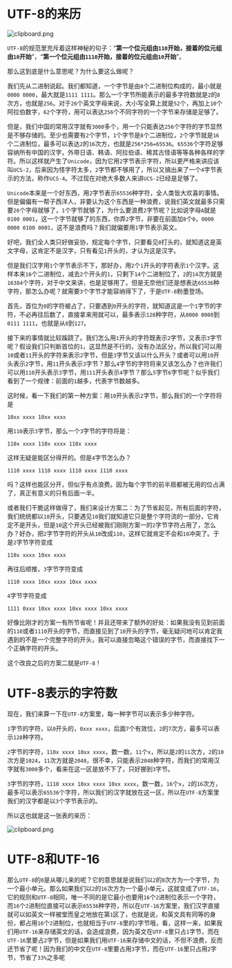 # UTF-8的来历

![clipboard.png](https://segmentfault.com/img/bV1pKO?w=2056&h=485)

`UTF-8`的规范里充斥着这样神秘的句子：“**第一个位元组由`110`开始，接着的位元组由`10`开始**”，“**第一个位元组由`1110`开始，接着的位元组由`10`开始**”。

那么这到底是什么意思呢？为什么要这么做呢？

我们先从二进制说起。我们都知道，一个字节是由`8`个二进制位构成的，最小就是`0000 0000`，最大就是`1111 1111`。那么一个字节所能表示的最多字符数就是`2`的`8`次方，也就是`256`。对于`26`个英文字母来说，大小写全算上就是`52`个，再加上`10`个阿拉伯数字，`62`个字符，用可以表达`256`个不同字符的一个字节来存储是足够了。

但是，我们中国的常用汉字就有`3000`多个，用一个只能表达`256`个字符的字节显然是不够存储的。至少也需要有`2`个字节，`1`个字节是`8`个二进制位，`2`个字节就是`16`个二进制位，最多可以表达`2`的`16`次方，也就是`256*256=65536`。`65536`个字符足够容纳所有中国的汉字，外带日语、韩语、阿拉伯语、稀其古怪语等等各种各样的字符。所以这样就产生了`Unicode`，因为它用`2`字节表示字符，所以更严格来讲应该叫`UCS-2`，后来因为怪字符太多，`2`字节都不够用了，所以又搞出来了一个`4`字节表示的方法，称作`UCS-4`。不过现在对绝大多数人来讲`UCS-2`已经是足够了。

`Unicode`本来是一个好东西，用`2`字节表示`65536`种字符，全人类皆大欢喜的事情。但是偏偏有一帮子西洋人，非要认为这个东西是一种浪费，说我们英文就最多只需要`26`个字母就够了，`1`个字节就够了，为什么要浪费`2`字节呢？比如说字母`A`就是`0100 0001`，这一个字节就够了的东西，你弄`2`字节，非要在前面加`8`个`0`，`0000 0000 0100 0001`，这不是浪费吗？我们就偏要用`1`字节表示英文。

好吧，我们全人类只好做妥协，规定每个字节，只要看见`0`打头的，就知道这是英文字母，这肯定不是汉字，只有看见`1`开头的，才认为这是汉字。

但是我们汉字用`1`个字节表示不下，那好办，用`2`个`1`开头的字符表示`1`个汉字。这样本来`16`个二进制位，减去`2`个开头的`1`，只剩下`14`个二进制位了，`2`的`14`次方就是`16384`个字符，对于中文来讲，也是足够用了。但是无奈他们还是想表达`65536`种字符，那怎么办呢？就需要`3`个字节才能容纳得下了，于是`UTF-8`粉墨登场。

首先，首位为`0`的字符被占了，只要遇到`0`开头的字符，就知道这是一个`1`字节的字符，不必再往后数了，直接拿来用就可以，最多表示`128`种字符，从`0000 0000`到`0111 1111`，也就是从`0`到`127`。

接下来的事情就比较蹊跷了。我们怎么用`1`开头的字符既表示`2`字节，又表示`3`字节呢？假设我们只判断首位的`1`，这显然是不行的，没有办法区分，所以我们可以用`10`或者`11`开头的字符来表示`2`字节，但是`3`字节又该以什么开头？或者可以用`10`开头表示`2`字节，用`11`开头表示`3`字节？那么`4`字节的字符将来又该怎么办？也许我们可以用`110`开头表示`3`字节，用`111`开头表示`4`字节？那么`5`字节`6`字节呢？似乎我们看到了一个规律：前面的`1`越多，代表字节数越多。

这时候，看一下我们的第一种方案：用`10`开头表示`2`字节，那么我们的一个字符将是

```
10xx xxxx 10xx xxxx
```

用`110`表示`3`字节，那么一个`3`字节的字符将是：

```
110x xxxx 110x xxxx 110x xxxx
```

这样无疑是能区分得开的。但是`4`字节怎么办？

```
1110 xxxx 1110 xxxx 1110 xxxx 1110 xxxx
```

吗？这样也能区分开，但似乎有点浪费。因为每个字节的前半扇都被无用的位占满了，真正有意义的只有后面一半。

或者我们干脆这样做得了，我们来设计方案二：为了节省起见，所有后面的字符，我们统统都以`10`开头，只要遇见`10`我们就知道它只是整个字符流的一部分，它肯定不是开头，但是`10`这个开头已经被我们刚刚方案一的`2`字节字符占用了，怎么办？好办，把`2`字节字符的开头从`10`改成`110`，这样它就肯定不会和`10`冲突了。于是`2`字节字符变成

```
110x xxxx 10xx xxxx
```

再往后顺推，`3`字节字符变成

```
1110 xxxx 10xx xxxx 10xx xxxx
```

`4`字节字符变成

```
1111 0xxx 10xx xxxx 10xx xxxx 10xx xxxx
```

好像比刚才的方案一有所节省呢！并且还带来了额外的好处：如果我没有见到前面的`110`或者`1110`开头的字节，而直接见到了`10`开头的字节，毫无疑问地可以肯定我遇到的不是一个完整字符的开头，我可以直接忽略这个错误的字节，而直接找下一个正确字符的开头。

这个改良之后的方案二就是`UTF-8`！

# UTF-8表示的字符数

现在，我们来算一下在`UTF-8`方案里，每一种字节可以表示多少种字符。

`1`字节的字符，以`0`开头的，`0xxx xxxx`，后面`7`个有效位，`2`的`7`次方，最多可以表示`128`种字符。

`2`字节的字符，`110x xxxx 10xx xxxx`，数一数，`11`个`x`，所以是`2`的`11`次方，`2`的`10`次方是`1024`，`11`次方就是`2048`，很不幸，只能表示`2048`种字符，而我们的常用汉字就有`3000`多个，看来在这一区是放不下了，只好挪到`3`字节。

`3`字节的字符，`1110 xxxx 10xx xxxx 10xx xxxx`，数一数，`16`个`x`，`2`的`16`次方，最多可以表示`65536`个字符，所以我们的汉字就放在这一区，所以在`UTF-8`方案里我们的汉字都是以`3`个字节表示的。

所以这也就是这一张表的来历：

![clipboard.png](https://segmentfault.com/img/bV1pQ6?w=1073&h=894)

# UTF-8和UTF-16

那么`UTF-8`的`8`是从哪儿来的呢？它的意思就是说我们以`2`的`8`次方为一个字节，为一个最小单元。那么如果我们以`2`的`16`次方为一个最小单元，这就变成了`UTF-16`，它的规则和`UTF-8`相同，唯一不同的是它最小也要用`16`个`2`进制位表示一个字符，而`16`个`2`进制位直接可以表示`65536`种字符，所以在`UTF-16`方案里，我们汉字直接就可以如英文一样被堂而皇之地放在第`1`区了，也就是说，和英文具有同等的身份，都占用`16`个`2`进制位，也就相当于`UTF-8`里的`2`字节哦，看，这样一来，如果我们用`UTF-16`来存储英文的话，会造成浪费，因为英文在`UTF-8`里只占`1`字节，而在`UTF-16`里要占`2`字节，但是如果我们用`UTF-16`来存储中文的话，不但不浪费，反而还节省了呢！因为我们的中文在`UTF-8`里要占用`3`字节，而在`UTF-16`里只占用`2`字节，节省了`33%`之多呢